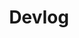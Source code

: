 ---
layout: list
type: category
title: Devlog
slug: devlog
sidebar: true
order: 2
description: >
  Anything about Development
---